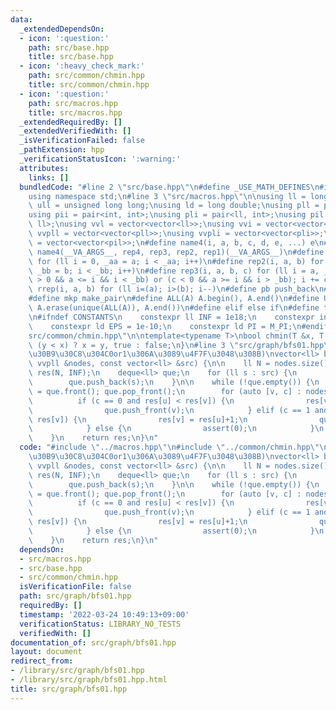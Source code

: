 ```yaml
---
data:
  _extendedDependsOn:
  - icon: ':question:'
    path: src/base.hpp
    title: src/base.hpp
  - icon: ':heavy_check_mark:'
    path: src/common/chmin.hpp
    title: src/common/chmin.hpp
  - icon: ':question:'
    path: src/macros.hpp
    title: src/macros.hpp
  _extendedRequiredBy: []
  _extendedVerifiedWith: []
  _isVerificationFailed: false
  _pathExtension: hpp
  _verificationStatusIcon: ':warning:'
  attributes:
    links: []
  bundledCode: "#line 2 \"src/base.hpp\"\n#define _USE_MATH_DEFINES\n#include <bits/stdc++.h>\n\
    using namespace std;\n#line 3 \"src/macros.hpp\"\n\nusing ll = long long;\nusing\
    \ ull = unsigned long long;\nusing ld = long double;\nusing pll = pair<ll, ll>;\n\
    using pii = pair<int, int>;\nusing pli = pair<ll, int>;\nusing pil = pair<int,\
    \ ll>;\nusing vvl = vector<vector<ll>>;\nusing vvi = vector<vector<int>>;\nusing\
    \ vvpll = vector<vector<pll>>;\nusing vvpli = vector<vector<pli>>;\nusing vvpil\
    \ = vector<vector<pil>>;\n#define name4(i, a, b, c, d, e, ...) e\n#define rep(...)\
    \ name4(__VA_ARGS__, rep4, rep3, rep2, rep1)(__VA_ARGS__)\n#define rep1(i, a)\
    \ for (ll i = 0, _aa = a; i < _aa; i++)\n#define rep2(i, a, b) for (ll i = a,\
    \ _bb = b; i < _bb; i++)\n#define rep3(i, a, b, c) for (ll i = a, _bb = b; (c\
    \ > 0 && a <= i && i < _bb) or (c < 0 && a >= i && i > _bb); i += c)\n#define\
    \ rrep(i, a, b) for (ll i=(a); i>(b); i--)\n#define pb push_back\n#define eb emplace_back\n\
    #define mkp make_pair\n#define ALL(A) A.begin(), A.end()\n#define UNIQUE(A) sort(ALL(A)),\
    \ A.erase(unique(ALL(A)), A.end())\n#define elif else if\n#define tostr to_string\n\
    \n#ifndef CONSTANTS\n    constexpr ll INF = 1e18;\n    constexpr int MOD = 1000000007;\n\
    \    constexpr ld EPS = 1e-10;\n    constexpr ld PI = M_PI;\n#endif\n#line 2 \"\
    src/common/chmin.hpp\"\n\ntemplate<typename T>\nbool chmin(T &x, T y) {\n    return\
    \ (y < x) ? x = y, true : false;\n}\n#line 3 \"src/graph/bfs01.hpp\"\n\n// 01BFS(\u30B3\
    \u30B9\u30C8\u304C0or1\u306A\u3089\u4F7F\u3048\u308B)\nvector<ll> bfs01(const\
    \ vvpll &nodes, const vector<ll> &src) {\n\n    ll N = nodes.size();\n    vector<ll>\
    \ res(N, INF);\n    deque<ll> que;\n    for (ll s : src) {\n        res[s] = 0;\n\
    \        que.push_back(s);\n    }\n\n    while (!que.empty()) {\n        ll u\
    \ = que.front(); que.pop_front();\n        for (auto [v, c] : nodes[u]) {\n  \
    \          if (c == 0 and res[u] < res[v]) {\n                res[v] = res[u];\n\
    \                que.push_front(v);\n            } elif (c == 1 and res[u]+1 <\
    \ res[v]) {\n                res[v] = res[u]+1;\n                que.push_back(v);\n\
    \            } else {\n                assert(0);\n            }\n        }\n\
    \    }\n    return res;\n}\n"
  code: "#include \"../macros.hpp\"\n#include \"../common/chmin.hpp\"\n\n// 01BFS(\u30B3\
    \u30B9\u30C8\u304C0or1\u306A\u3089\u4F7F\u3048\u308B)\nvector<ll> bfs01(const\
    \ vvpll &nodes, const vector<ll> &src) {\n\n    ll N = nodes.size();\n    vector<ll>\
    \ res(N, INF);\n    deque<ll> que;\n    for (ll s : src) {\n        res[s] = 0;\n\
    \        que.push_back(s);\n    }\n\n    while (!que.empty()) {\n        ll u\
    \ = que.front(); que.pop_front();\n        for (auto [v, c] : nodes[u]) {\n  \
    \          if (c == 0 and res[u] < res[v]) {\n                res[v] = res[u];\n\
    \                que.push_front(v);\n            } elif (c == 1 and res[u]+1 <\
    \ res[v]) {\n                res[v] = res[u]+1;\n                que.push_back(v);\n\
    \            } else {\n                assert(0);\n            }\n        }\n\
    \    }\n    return res;\n}\n"
  dependsOn:
  - src/macros.hpp
  - src/base.hpp
  - src/common/chmin.hpp
  isVerificationFile: false
  path: src/graph/bfs01.hpp
  requiredBy: []
  timestamp: '2022-03-24 10:49:13+09:00'
  verificationStatus: LIBRARY_NO_TESTS
  verifiedWith: []
documentation_of: src/graph/bfs01.hpp
layout: document
redirect_from:
- /library/src/graph/bfs01.hpp
- /library/src/graph/bfs01.hpp.html
title: src/graph/bfs01.hpp
---
```

